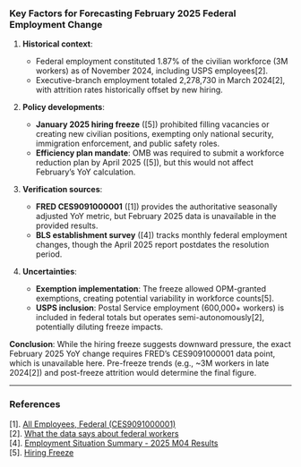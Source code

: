 ### Key Factors for Forecasting February 2025 Federal Employment Change  
1. **Historical context**:  
   - Federal employment constituted 1.87% of the civilian workforce (3M workers) as of November 2024, including USPS employees[2].  
   - Executive-branch employment totaled 2,278,730 in March 2024[2], with attrition rates historically offset by new hiring.  

2. **Policy developments**:  
   - **January 2025 hiring freeze** ([5]) prohibited filling vacancies or creating new civilian positions, exempting only national security, immigration enforcement, and public safety roles.  
   - **Efficiency plan mandate**: OMB was required to submit a workforce reduction plan by April 2025 ([5]), but this would not affect February’s YoY calculation.  

3. **Verification sources**:  
   - **FRED CES9091000001** ([1]) provides the authoritative seasonally adjusted YoY metric, but February 2025 data is unavailable in the provided results.  
   - **BLS establishment survey** ([4]) tracks monthly federal employment changes, though the April 2025 report postdates the resolution period.  

4. **Uncertainties**:  
   - **Exemption implementation**: The freeze allowed OPM-granted exemptions, creating potential variability in workforce counts[5].  
   - **USPS inclusion**: Postal Service employment (600,000+ workers) is included in federal totals but operates semi-autonomously[2], potentially diluting freeze impacts.  

**Conclusion**: While the hiring freeze suggests downward pressure, the exact February 2025 YoY change requires FRED’s CES9091000001 data point, which is unavailable here. Pre-freeze trends (e.g., ~3M workers in late 2024[2]) and post-freeze attrition would determine the final figure.  

---

### References  
[1]. [All Employees, Federal (CES9091000001)](https://fred.stlouisfed.org/series/CES9091000001)  
[2]. [What the data says about federal workers](https://www.pewresearch.org/short-reads/2025/01/07/what-the-data-says-about-federal-workers/)  
[4]. [Employment Situation Summary - 2025 M04 Results](https://www.bls.gov/news.release/empsit.nr0.htm)  
[5]. [Hiring Freeze](https://www.whitehouse.gov/presidential-actions/2025/01/hiring-freeze/)